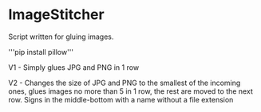 # ImageStitcher
Script written for gluing images.


'''pip install pillow'''

V1 - Simply glues JPG and PNG in 1 row


V2 - Changes the size of JPG and PNG to the smallest of the incoming ones, glues images no more than 5 in 1 row, the rest are moved to the next row. Signs in the middle-bottom with a name without a file extension


